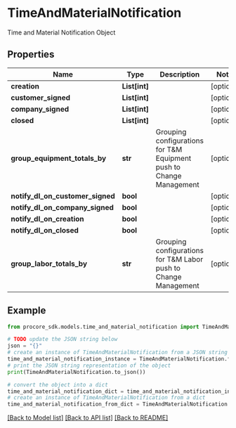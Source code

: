 # TimeAndMaterialNotification

Time and Material Notification Object

## Properties

Name | Type | Description | Notes
------------ | ------------- | ------------- | -------------
**creation** | **List[int]** |  | [optional] 
**customer_signed** | **List[int]** |  | [optional] 
**company_signed** | **List[int]** |  | [optional] 
**closed** | **List[int]** |  | [optional] 
**group_equipment_totals_by** | **str** | Grouping configurations for T&amp;M Equipment push to Change Management | [optional] 
**notify_dl_on_customer_signed** | **bool** |  | [optional] 
**notify_dl_on_company_signed** | **bool** |  | [optional] 
**notify_dl_on_creation** | **bool** |  | [optional] 
**notify_dl_on_closed** | **bool** |  | [optional] 
**group_labor_totals_by** | **str** | Grouping configurations for T&amp;M Labor push to Change Management | [optional] 

## Example

```python
from procore_sdk.models.time_and_material_notification import TimeAndMaterialNotification

# TODO update the JSON string below
json = "{}"
# create an instance of TimeAndMaterialNotification from a JSON string
time_and_material_notification_instance = TimeAndMaterialNotification.from_json(json)
# print the JSON string representation of the object
print(TimeAndMaterialNotification.to_json())

# convert the object into a dict
time_and_material_notification_dict = time_and_material_notification_instance.to_dict()
# create an instance of TimeAndMaterialNotification from a dict
time_and_material_notification_from_dict = TimeAndMaterialNotification.from_dict(time_and_material_notification_dict)
```
[[Back to Model list]](../README.md#documentation-for-models) [[Back to API list]](../README.md#documentation-for-api-endpoints) [[Back to README]](../README.md)


